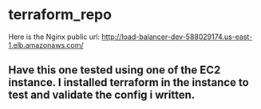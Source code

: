 # terraform_repo

Here is the Nginx public url: http://load-balancer-dev-588029174.us-east-1.elb.amazonaws.com/

Have this one tested using one of the EC2 instance. I installed terraform in the instance to test and validate the config i written.
----
